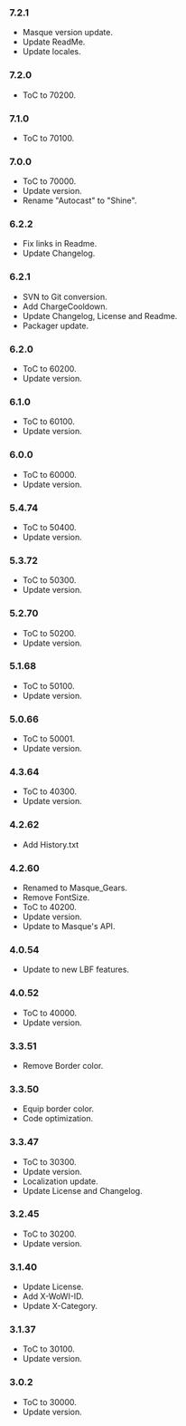 ### 7.2.1 ###

- Masque version update.
- Update ReadMe.
- Update locales.

### 7.2.0 ###

- ToC to 70200.

### 7.1.0 ###

- ToC to 70100.

### 7.0.0 ###

- ToC to 70000.
- Update version.
- Rename "Autocast" to "Shine".

### 6.2.2 ###

- Fix links in Readme.
- Update Changelog.

### 6.2.1 ###

- SVN to Git conversion.
- Add ChargeCooldown.
- Update Changelog, License and Readme.
- Packager update.

### 6.2.0 ###

- ToC to 60200.
- Update version.

### 6.1.0 ###

- ToC to 60100.
- Update version.

### 6.0.0 ###

- ToC to 60000.
- Update version.

### 5.4.74 ###

- ToC to 50400.
- Update version.

### 5.3.72 ###

- ToC to 50300.
- Update version.

### 5.2.70 ###

- ToC to 50200.
- Update version.

### 5.1.68 ###

- ToC to 50100.
- Update version.

### 5.0.66 ###

- ToC to 50001.
- Update version.

### 4.3.64 ###

- ToC to 40300.
- Update version.

### 4.2.62 ###

- Add History.txt

### 4.2.60 ###

- Renamed to Masque_Gears.
- Remove FontSize.
- ToC to 40200.
- Update version.
- Update to Masque's API.

### 4.0.54 ###

- Update to new LBF features.

### 4.0.52 ###

- ToC to 40000.
- Update version.

### 3.3.51 ###

- Remove Border color.

### 3.3.50 ###

- Equip border color.
- Code optimization.

### 3.3.47 ###

- ToC to 30300.
- Update version.
- Localization update.
- Update License and Changelog.

### 3.2.45 ###

- ToC to 30200.
- Update version.

### 3.1.40 ###

- Update License.
- Add X-WoWI-ID.
- Update X-Category.

### 3.1.37 ###

- ToC to 30100.
- Update version.

### 3.0.2 ###

- ToC to 30000.
- Update version.
